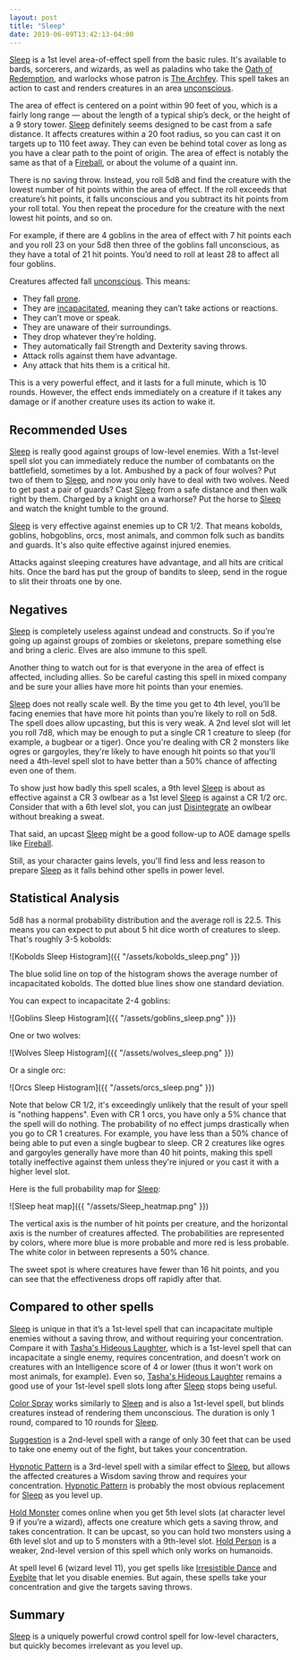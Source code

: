```yaml
---
layout: post
title: "Sleep"
date: 2019-06-09T13:42:13-04:00
---
```


[Sleep](https://www.dndbeyond.com/spells/sleep) is a 1st level area-of-effect spell from the basic rules. It's available to bards, sorcerers, and wizards, as well as paladins who take the [Oath of Redemption](https://www.dndbeyond.com/classes/paladin#OathofRedemption), and warlocks whose patron is [The Archfey](https://www.dndbeyond.com/classes/warlock#TheArchfey). This spell takes an action to cast and renders creatures in an area [unconscious](https://www.dndbeyond.com/sources/basic-rules/appendix-a-conditions#Unconscious).

The area of effect is centered on a point within 90 feet of you, which is a fairly long range — about the length of a typical ship’s deck, or the height of a 9 story tower. [Sleep](https://www.dndbeyond.com/spells/sleep) definitely seems designed to be cast from a safe distance. It affects creatures within a 20 foot radius, so you can cast it on targets up to 110 feet away. They can even be behind total cover as long as you have a clear path to the point of origin. The area of effect is notably the same as that of a [Fireball](https://www.dndbeyond.com/spells/fireball), or about the volume of a quaint inn.

There is no saving throw. Instead, you roll 5d8 and find the creature with the lowest number of hit points within the area of effect. If the roll exceeds that creature’s hit points, it falls unconscious and you subtract its hit points from your roll total. You then repeat the procedure for the creature with the next lowest hit points, and so on.

For example, if there are 4 goblins in the area of effect with 7 hit points each and you roll 23 on your 5d8 then three of the goblins fall unconscious, as they have a total of 21 hit points. You’d need to roll at least 28 to affect all four goblins.

Creatures affected fall [unconscious](https://www.dndbeyond.com/sources/basic-rules/appendix-a-conditions#Unconscious). This means:

* They fall [prone](https://www.dndbeyond.com/sources/basic-rules/appendix-a-conditions#Prone).
* They are [incapacitated](https://www.dndbeyond.com/sources/basic-rules/appendix-a-conditions#Incapacitated), meaning they can’t take actions or reactions.
* They can’t move or speak.
* They are unaware of their surroundings.
* They drop whatever they’re holding.
* They automatically fail Strength and Dexterity saving throws.
* Attack rolls against them have advantage.
* Any attack that hits them is a critical hit.

This is a very powerful effect, and it lasts for a full minute, which is 10 rounds. However, the effect ends immediately on a creature if it takes any damage or if another creature uses its action to wake it.

## Recommended Uses

[Sleep](https://www.dndbeyond.com/spells/sleep) is really good against groups of low-level enemies. With a 1st-level spell slot you can immediately reduce the number of combatants on the battlefield, sometimes by a lot. Ambushed by a pack of four wolves? Put two of them to [Sleep](https://www.dndbeyond.com/spells/sleep), and now you only have to deal with two wolves. Need to get past a pair of guards? Cast [Sleep](https://www.dndbeyond.com/spells/sleep) from a safe distance and then walk right by them. Charged by a knight on a warhorse? Put the horse to [Sleep](https://www.dndbeyond.com/spells/sleep) and watch the knight tumble to the ground.

[Sleep](https://www.dndbeyond.com/spells/sleep) is very effective against enemies up to CR 1/2. That means kobolds, goblins, hobgoblins, orcs, most animals, and common folk such as bandits and guards. It's also quite effective against injured enemies.

Attacks against sleeping creatures have advantage, and all hits are critical hits. Once the bard has put the group of bandits to sleep, send in the rogue to slit their throats one by one.

## Negatives

[Sleep](https://www.dndbeyond.com/spells/sleep) is completely useless against undead and constructs. So if you’re going up against groups of zombies or skeletons, prepare something else and bring a cleric. Elves are also immune to this spell.

Another thing to watch out for is that everyone in the area of effect is affected, including allies. So be careful casting this spell in mixed company and be sure your allies have more hit points than your enemies.

[Sleep](https://www.dndbeyond.com/spells/sleep) does not really scale well. By the time you get to 4th level, you’ll be facing enemies that have more hit points than you’re likely to roll on 5d8. The spell does allow upcasting, but this is very weak. A 2nd level slot will let you roll 7d8, which may be enough to put a single CR 1 creature to sleep (for example, a bugbear or a tiger). Once you're dealing with CR 2 monsters like ogres or gargoyles, they're likely to have enough hit points so that you'll need a 4th-level spell slot to have better than a 50% chance of affecting even one of them.

To show just how badly this spell scales, a 9th level [Sleep](https://www.dndbeyond.com/spells/sleep) is about as effective against a CR 3 owlbear as a 1st level [Sleep](https://www.dndbeyond.com/spells/sleep) is against a CR 1/2 orc. Consider that with a 6th level slot, you can just [Disintegrate](https://www.dndbeyond.com/spells/disintegrate) an owlbear without breaking a sweat.

That said, an upcast [Sleep](https://www.dndbeyond.com/spells/sleep) might be a good follow-up to AOE damage spells like [Fireball](https://www.dndbeyond.com/spells/fireball).

Still, as your character gains levels, you'll find less and less reason to prepare [Sleep](https://www.dndbeyond.com/spells/sleep) as it falls behind other spells in power level.

## Statistical Analysis

5d8 has a normal probability distribution and the average roll is 22.5. This means you can expect to put about 5 hit dice worth of creatures to sleep. That's roughly 3-5 kobolds:

![Kobolds Sleep Histogram]({{ "/assets/kobolds_sleep.png"  }})

The blue solid line on top of the histogram shows the average number of incapacitated kobolds. The dotted blue lines show one standard deviation.

You can expect to incapacitate 2-4 goblins:

![Goblins Sleep Histogram]({{ "/assets/goblins_sleep.png"  }})

One or two wolves:

![Wolves Sleep Histogram]({{ "/assets/wolves_sleep.png"  }})

Or a single orc:

![Orcs Sleep Histogram]({{ "/assets/orcs_sleep.png"  }})

Note that below CR 1/2, it's exceedingly unlikely that the result of your spell is "nothing happens". Even with CR 1 orcs, you have only a 5% chance that the spell will do nothing. The probability of no effect jumps drastically when you go to CR 1 creatures. For example, you have less than a 50% chance of being able to put even a single bugbear to sleep. CR 2 creatures like ogres and gargoyles generally have more than 40 hit points, making this spell totally ineffective against them unless they're injured or you cast it with a higher level slot.

Here is the full probability map for [Sleep](https://www.dndbeyond.com/spells/sleep):

![Sleep heat map]({{ "/assets/Sleep_heatmap.png"  }})

The vertical axis is the number of hit points per creature, and the horizontal axis is the number of creatures affected. The probabilities are represented by colors, where more blue is more probable and more red is less probable. The white color in between represents a 50% chance.

The sweet spot is where creatures have fewer than 16 hit points, and you can see that the effectiveness drops off rapidly after that.

## Compared to other spells
[Sleep](https://www.dndbeyond.com/spells/sleep) is unique in that it’s a 1st-level spell that can incapacitate multiple enemies without a saving throw, and without requiring your concentration. Compare it with [Tasha's Hideous Laughter](https://www.dndbeyond.com/spells/tashas-hideous-laughter), which is a 1st-level spell that can incapacitate a single enemy, requires concentration, and doesn't work on creatures with an Intelligence score of 4 or lower (thus it won't work on most animals, for example). Even so, [Tasha's Hideous Laughter](https://www.dndbeyond.com/spells/tashas-hideous-laughter) remains a good use of your 1st-level spell slots long after [Sleep](https://www.dndbeyond.com/spells/sleep) stops being useful.

[Color Spray](https://www.dndbeyond.com/spells/color-spray) works similarly to [Sleep](https://www.dndbeyond.com/spells/sleep) and is also a 1st-level spell, but blinds creatures instead of rendering them unconscious. The duration is only 1 round, compared to 10 rounds for [Sleep](https://www.dndbeyond.com/spells/sleep).

[Suggestion](https://www.dndbeyond.com/spells/suggestion) is a 2nd-level spell with a range of only 30 feet that can be used to take one enemy out of the fight, but takes your concentration.

[Hypnotic Pattern](https://www.dndbeyond.com/spells/hypnotic-pattern) is a 3rd-level spell with a similar effect to [Sleep](https://www.dndbeyond.com/spells/sleep), but allows the affected creatures a Wisdom saving throw and requires your concentration. [Hypnotic Pattern](https://www.dndbeyond.com/spells/hypnotic-pattern) is probably the most obvious replacement for [Sleep](https://www.dndbeyond.com/spells/sleep) as you level up.

[Hold Monster](https://www.dndbeyond.com/spells/hold-monster) comes online when you get 5th level slots (at character level 9 if you’re a wizard), affects one creature which gets a saving throw, and takes concentration. It can be upcast, so you can hold two monsters using a 6th level slot and up to 5 monsters with a 9th-level slot. [Hold Person](https://www.dndbeyond.com/spells/hold-person) is a weaker, 2nd-level version of this spell which only works on humanoids.

At spell level 6 (wizard level 11), you get spells like [Irresistible Dance](https://www.dndbeyond.com/spells/ottos-irresistible-dance) and [Eyebite](https://www.dndbeyond.com/spells/eyebite) that let you disable enemies. But again, these spells take your concentration and give the targets saving throws.

## Summary
[Sleep](https://www.dndbeyond.com/spells/sleep) is a uniquely powerful crowd control spell for low-level characters, but quickly becomes irrelevant as you level up.

